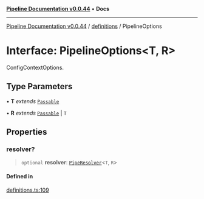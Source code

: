 [**Pipeline Documentation v0.0.44**](../../README.md) • **Docs**

***

[Pipeline Documentation v0.0.44](../../modules.md) / [definitions](../README.md) / PipelineOptions

# Interface: PipelineOptions\<T, R\>

ConfigContextOptions.

## Type Parameters

• **T** *extends* [`Passable`](../type-aliases/Passable.md)

• **R** *extends* [`Passable`](../type-aliases/Passable.md) \| `T`

## Properties

### resolver?

> `optional` **resolver**: [`PipeResolver`](../type-aliases/PipeResolver.md)\<`T`, `R`\>

#### Defined in

[definitions.ts:109](https://github.com/stonemjs/pipeline/blob/5c1b6a7daaef488c81e5614b0853b63dc2e8a711/src/definitions.ts#L109)
